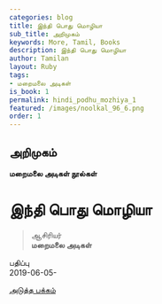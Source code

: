 ```yaml
---
categories: blog
title: இந்தி பொது மொழியா
sub_title: அறிமுகம்
keywords: More, Tamil, Books
description: இந்தி பொது மொழியா
author: Tamilan
layout: Ruby
tags:
- மறைமலை அடிகள்
is_book: 1
permalink: hindi_podhu_mozhiya_1
featured: /images/noolkal_96_6.png
order: 1
---
```

## அறிமுகம்

**மறைமலை அடிகள் நூல்கள்**

# இந்தி பொது மொழியா

> ஆசிரியர்  
>  **மறைமலை அடிகள்**

பதிப்பு  
2019-06-05-

[அடுத்த பக்கம்](hindi_podhu_mozhiya_2)